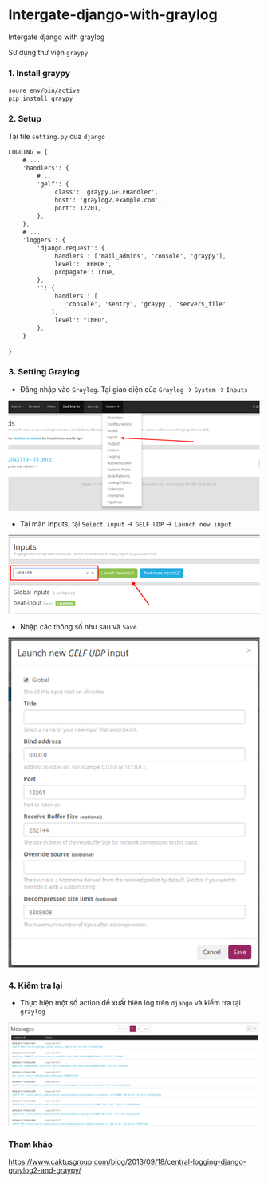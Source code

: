 # Intergate-django-with-graylog
Intergate django with graylog

Sử dụng thư viện `graypy`

### 1. Install graypy

```
soure env/bin/active
pip install graypy
```

### 2. Setup 

Tại file `setting.py` của `django`

```
LOGGING = {
    # ...
    'handlers': {
        # ...
        'gelf': {
            'class': 'graypy.GELFHandler',
            'host': 'graylog2.example.com',
            'port': 12201,
        },
    },
    # ...
    'loggers': {
        'django.request': {
            'handlers': ['mail_admins', 'console', 'graypy'],
            'level': 'ERROR',
            'propagate': True,
        },
        '': {
            'handlers': [
                'console', 'sentry', 'graypy', 'servers_file'
            ],
            'level': "INFO",
        },
    }
    
}
```

### 3. Setting Graylog

- Đăng nhập vào `Graylog`. Tại giao diện của `Graylog` -> `System` -> `Inputs`

![alt text](https://raw.githubusercontent.com/huytm/Intergate-django-with-graylog/master/Screenshot1.png "Ảnh 1")

- Tại màn inputs, tại `Select input` -> `GELF UDP` -> `Launch new input` 

![alt text](https://raw.githubusercontent.com/huytm/Intergate-django-with-graylog/master/Screenshot2.png "Ảnh 2")


- Nhập các thông số như sau và `Save`

![alt text](https://raw.githubusercontent.com/huytm/Intergate-django-with-graylog/master/Screenshot3.png "Ảnh 3")

### 4. Kiểm tra lại

- Thực hiện một số action để xuất hiện log trên `django` và kiểm tra tại `graylog`

![alt text](https://raw.githubusercontent.com/huytm/Intergate-django-with-graylog/master/Screenshot4.png "Ảnh 4")


### Tham khảo

https://www.caktusgroup.com/blog/2013/09/18/central-logging-django-graylog2-and-graypy/
